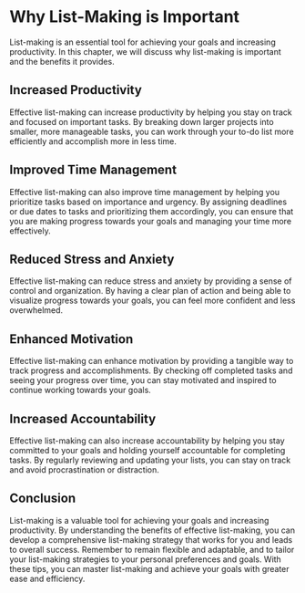 Why List-Making is Important
==========================================

List-making is an essential tool for achieving your goals and increasing productivity. In this chapter, we will discuss why list-making is important and the benefits it provides.

Increased Productivity
----------------------

Effective list-making can increase productivity by helping you stay on track and focused on important tasks. By breaking down larger projects into smaller, more manageable tasks, you can work through your to-do list more efficiently and accomplish more in less time.

Improved Time Management
------------------------

Effective list-making can also improve time management by helping you prioritize tasks based on importance and urgency. By assigning deadlines or due dates to tasks and prioritizing them accordingly, you can ensure that you are making progress towards your goals and managing your time more effectively.

Reduced Stress and Anxiety
--------------------------

Effective list-making can reduce stress and anxiety by providing a sense of control and organization. By having a clear plan of action and being able to visualize progress towards your goals, you can feel more confident and less overwhelmed.

Enhanced Motivation
-------------------

Effective list-making can enhance motivation by providing a tangible way to track progress and accomplishments. By checking off completed tasks and seeing your progress over time, you can stay motivated and inspired to continue working towards your goals.

Increased Accountability
------------------------

Effective list-making can also increase accountability by helping you stay committed to your goals and holding yourself accountable for completing tasks. By regularly reviewing and updating your lists, you can stay on track and avoid procrastination or distraction.

Conclusion
----------

List-making is a valuable tool for achieving your goals and increasing productivity. By understanding the benefits of effective list-making, you can develop a comprehensive list-making strategy that works for you and leads to overall success. Remember to remain flexible and adaptable, and to tailor your list-making strategies to your personal preferences and goals. With these tips, you can master list-making and achieve your goals with greater ease and efficiency.

